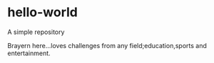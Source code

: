 # hello-world
A simple repository

Brayern here...loves challenges from any field;education,sports and entertainment.
